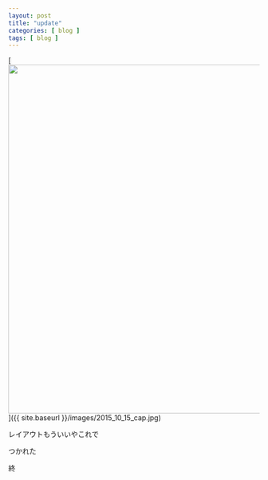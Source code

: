 ```yaml
---
layout: post
title: "update"
categories: [ blog ]
tags: [ blog ]
---
```


[<img src="{{ site.baseurl }}/images/2015_10_15_cap.jpg" width="700">]({{ site.baseurl }}/images/2015_10_15_cap.jpg)


レイアウトもういいやこれで

つかれた

終

